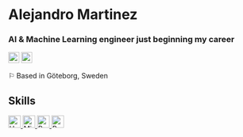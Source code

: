 # Alejandro Martinez
### AI & Machine Learning engineer just beginning my career



 <a aligh="left" href="mailto:ale.mar.vil46@gmail.com" target="_blank" rel="noreferrer noopener"><img src="https://raw.githubusercontent.com/0xShapeShifter/readme-md/master/public/images/socials/at.svg" alt="Email" width="22" height="22" /></a> <a aligh="left" href="https://www.linkedin.com/in/https://www.linkedin.com/in/alejandro-m-v/" target="_blank" rel="noreferrer noopener"><img src="https://raw.githubusercontent.com/0xShapeShifter/readme-md/master/public/images/socials/linkedin.svg" alt="LinkedIn" width="22" height="22" /></a>  

⚐ Based in Göteborg, Sweden



 ## Skills

<a href="https://www.haskell.org/" target="_blank" rel="noreferrer noopener">
  <img src="https://cdn.jsdelivr.net/gh/devicons/devicon@latest/icons/haskell/haskell-original.svg" alt="Haskell" width="25" height="25" />
</a>
<a href="https://www.microsoft.com/en-us/sql-server" target="_blank" rel="noreferrer noopener">
  <img src="https://cdn.jsdelivr.net/gh/devicons/devicon@latest/icons/microsoftsqlserver/microsoftsqlserver-original.svg" alt="Microsoft SQL Server" width="25" height="25" />
</a>
<a href="https://www.python.org" target="_blank" rel="noreferrer noopener">
  <img src="https://raw.githubusercontent.com/0xShapeShifter/readme-md/master/public/images/skills/core/python.svg" alt="Python" width="25" height="25" />
</a>
<a href="https://r-lang.com/what-is-r-language/" target="_blank" rel="noreferrer noopener">
  <img src="https://raw.githubusercontent.com/0xShapeShifter/readme-md/master/public/images/skills/core/r.svg" alt="R" width="25" height="25" />
</a>
